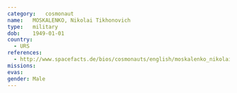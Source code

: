 ```yaml
---
category:	cosmonaut
name:	MOSKALENKO, Nikolai Tikhonovich 
type:	military
dob:	1949-01-01
country:
  - URS
references:
  - http://www.spacefacts.de/bios/cosmonauts/english/moskalenko_nikolai.htm
missions:
evas:
gender:	Male
---
```

